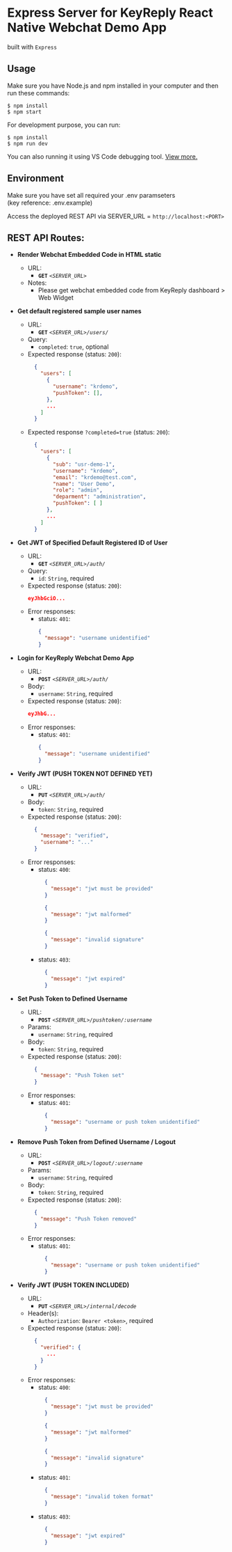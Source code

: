 # Express Server for KeyReply React Native Webchat Demo App

built with `Express`

## Usage

Make sure you have Node.js and npm installed in your computer and then run these commands:

```console
$ npm install
$ npm start
```

For development purpose, you can run:

```console
$ npm install
$ npm run dev
```
You can also running it using VS Code debugging tool. [View more.](https://code.visualstudio.com/docs/nodejs/nodejs-debugging)

## Environment

Make sure you have set all required your .env paramseters
<br>
(key reference: .env.example)

Access the deployed REST API via SERVER_URL = `http://localhost:<PORT>`

## REST API Routes:

- **Render Webchat Embedded Code in HTML static**
  - URL:
    - **`GET`** *`<SERVER_URL>`*
  - Notes:
    - Please get webchat embedded code from KeyReply dashboard > Web Widget

- **Get default registered sample user names**
  - URL:
    - **`GET`** *`<SERVER_URL>/users/`*
  - Query:
    - `completed`: `true`, optional
  - Expected response (status: `200`):
    ```json
      {
        "users": [
          {
            "username": "krdemo",
            "pushToken": [],
          },
          ...
        ]
      }
    ```
  - Expected response `?completed=true` (status: `200`):
    ```json
      {
        "users": [
          {
            "sub": "usr-demo-1",
            "username": "krdemo",
            "email": "krdemo@test.com",
            "name": "User Demo",
            "role": "admin",
            "deparment": "administration",
            "pushToken": [ ]
          },
          ...
        ]
      }
    ```

- **Get JWT of Specified Default Registered ID of User**
  - URL:
    - **`GET`** *`<SERVER_URL>/auth/`*
  - Query:
    - `id`: `String`, required
  - Expected response (status: `200`):
    ```json
    eyJhbGciO...
    ```
  - Error responses:
    - status: `401`:
      ```json
      {
        "message": "username unidentified"
      }
      ```

- **Login for KeyReply Webchat Demo App**
  - URL:
    - **`POST`** *`<SERVER_URL>/auth/`*
  - Body:
    - `username`: `String`, required
  - Expected response (status: `200`):
    ```json
    eyJhbG...
    ```
  - Error responses:
    - status: `401`:
      ```json
      {
        "message": "username unidentified"
      }
      ```

- **Verify JWT (PUSH TOKEN NOT DEFINED YET)**
  - URL:
    - **`PUT`** *`<SERVER_URL>/auth/`*
  - Body:
    - `token`: `String`, required
  - Expected response (status: `200`):
    ```json
      {
        "message": "verified", 
        "username": "..."
      }
    ```
  - Error responses:
    - status: `400`:
      ```json
        {
          "message": "jwt must be provided"
        }
      ```
      ```json
        {
          "message": "jwt malformed"
        }
      ```
      ```json
        {
          "message": "invalid signature"
        }
      ```
    - status: `403`:
      ```json
        {
          "message": "jwt expired"
        }
      ```

- **Set Push Token to Defined Username**
  - URL:
    - **`POST`** *`<SERVER_URL>/pushtoken/:username`*
  - Params:
    - `username`: `String`, required
  - Body:
    - `token`: `String`, required
  - Expected response (status: `200`):
    ```json
      {
        "message": "Push Token set"
      }
    ```
  - Error responses:
    - status: `401`:
      ```json
        {
          "message": "username or push token unidentified"
        }
      ```
  
- **Remove Push Token from Defined Username / Logout**
  - URL:
    - **`POST`** *`<SERVER_URL>/logout/:username`*
  - Params:
    - `username`: `String`, required
  - Body:
    - `token`: `String`, required
  - Expected response (status: `200`):
    ```json
      {
        "message": "Push Token removed"
      }
    ```
  - Error responses:
    - status: `401`:
      ```json
        {
          "message": "username or push token unidentified"
        }
      ```
    
- **Verify JWT (PUSH TOKEN INCLUDED)**
  - URL:
    - **`PUT`** *`<SERVER_URL>/internal/decode`*
  - Header(s):
    - `Authorization`: `Bearer <token>`, required
  - Expected response (status: `200`):
    ```json
      {
        "verified": {
          ...
        }
      }
    ```
  - Error responses:
    - status: `400`:
      ```json
        {
          "message": "jwt must be provided"
        }
      ```
      ```json
        {
          "message": "jwt malformed"
        }
      ```
      ```json
        {
          "message": "invalid signature"
        }
      ```
    - status: `401`:
      ```json
        {
          "message": "invalid token format"
        }
      ```
    - status: `403`:
      ```json
        {
          "message": "jwt expired"
        }
      ```
